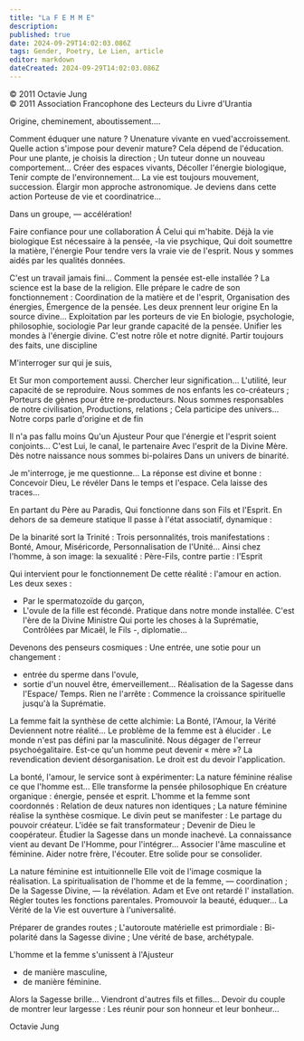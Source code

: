 ```yaml
---
title: "La F E M M E"
description: 
published: true
date: 2024-09-29T14:02:03.086Z
tags: Gender, Poetry, Le Lien, article
editor: markdown
dateCreated: 2024-09-29T14:02:03.086Z
---
```


<p class="v-card v-sheet theme--light grey lighten-3 px-2">© 2011 Octavie Jung<br>© 2011 Association Francophone des Lecteurs du Livre d'Urantia</p>

Origine, cheminement, aboutissement....

Comment éduquer une nature ?
Unenature vivante en vued'accroissement.
Quelle action s'impose pour devenir mature?
Cela dépend de l'éducation.
Pour une plante, je choisis la direction ;
Un tuteur donne un nouveau comportement...
Créer des espaces vivants,
Décoller l'énergie biologique,
Tenir compte de l'environnement...
La vie est toujours mouvement, succession.
Élargir mon approche astronomique.
Je deviens dans cette action
Porteuse de vie et coordinatrice...

Dans un groupe, — accélération!

Faire confiance pour une collaboration Á Celui qui m'habite.
Déjà la vie biologique
Est nécessaire à la pensée, -la vie psychique,
Qui doit soumettre la matière, l'énergie
Pour tendre vers la vraie vie de l'esprit.
Nous y sommes aidés par les qualités données.

C'est un travail jamais fini...
Comment la pensée est-elle installée ?
La science est la base de la religion.
Elle prépare le cadre de son fonctionnement :
Coordination de la matière et de l'esprit,
Organisation des énergies, Émergence de la pensée.
Les deux prennent leur origine
En la source divine...
Exploitation par les porteurs de vie
En biologie, psychologie, philosophie, sociologie
Par leur grande capacité de la pensée.
Unifier les mondes à l'énergie divine.
C'est notre rôle et notre dignité.
Partir toujours des faits, une discipline

M'interroger sur qui je suis,

Et Sur mon comportement aussi.
Chercher leur signification...
L'utilité, leur capacité de se reproduire.
Nous sommes de nos enfants les co-créateurs ;
Porteurs de gènes pour être re-producteurs.
Nous sommes responsables de notre civilisation,
Productions, relations ;
Cela participe des univers...
Notre corps parle d'origine et de fin

Il n'a pas fallu moins
Qu'un Ajusteur
Pour que l'énergie et l'esprit soient conjoints...
C'est Lui, le canal, le partenaire
Avec l'esprit de la Divine Mère.
Dès notre naissance nous sommes bi-polaires
Dans un univers de binarité.

Je m'interroge, je me questionne...
La réponse est divine et bonne :
Concevoir Dieu, Le révéler
Dans le temps et l'espace.
Cela laisse des traces...

En partant du Père au Paradis,
Qui fonctionne dans son Fils et l'Esprit.
En dehors de sa demeure statique
Il passe à l'état associatif, dynamique :

De la binarité sort la Trinité :
Trois personnalités, trois manifestations :
Bonté, Amour, Miséricorde,
Personnalisation de l'Unité...
Ainsi chez l'homme, à son image: la sexualité :
Père-Fils, contre partie : l'Esprit

Qui intervient pour le fonctionnement
De cette réalité : l'amour en action.
Les deux sexes :
- Par le spermatozoïde du garçon,
- L'ovule de la fille est fécondé.
Pratique dans notre monde installée.
C'est l'ère de la Divine Ministre
Qui porte les choses à la Suprématie,
Contrôlées par Micaël, le Fils -, diplomatie...

Devenons des penseurs cosmiques :
Une entrée, une sotie pour un changement :
- entrée du sperme dans l'ovule,
- sortie d'un nouvel être, émerveillement...
Réalisation de la Sagesse dans l'Espace/ Temps.
Rien ne l'arrête :
Commence la croissance spirituelle jusqu'à la Suprématie.

La femme fait la synthèse de cette alchimie:
La Bonté, l'Amour, la Vérité
Deviennent notre réalité...
Le problème de la femme est à élucider .
Le monde n'est pas défini par la masculinité.
Nous dégager de l'erreur psychoégalitaire.
Est-ce qu'un homme peut devenir « mère »?
La revendication devient désorganisation.
Le droit est du devoir l'application.

La bonté, l'amour, le service sont à expérimenter:
La nature féminine réalise ce que l'homme est...
Elle transforme la pensée philosophique
En créature organique : énergie, pensée et esprit.
L'homme et la femme sont coordonnés :
Relation de deux natures non identiques ;
La nature féminine réalise la synthèse cosmique.
Le divin peut se manifester :
Le partage du pouvoir créateur.
L'idée se fait transformateur ;
Devenir de Dieu le coopérateur.
Étudier la Sagesse dans un monde inachevé.
La connaissance vient au devant
De l'Homme, pour l'intégrer...
Associer l'âme masculine et féminine.
Aider notre frère, l'écouter.
Etre solide pour se consolider.

La nature féminine est intuitionnelle
Elle voit de l'image cosmique la réalisation.
La spiritualisation de l'homme et de la femme, — coordination ;
De la Sagesse Divine, — la révélation.
Adam et Eve ont retardé l' installation.
Régler toutes les fonctions parentales.
Promouvoir la beauté, éduquer...
La Vérité de la Vie est ouverture à l'universalité.

Préparer de grandes routes ;
L'autoroute matérielle est primordiale :
Bi-polarité dans la Sagesse divine ;
Une vérité de base, archétypale.

L'homme et la femme s'unissent à l'Ajusteur
- de manière masculine,
- de manière féminine.

Alors la Sagesse brille...
Viendront d'autres fils et filles...
Devoir du couple de montrer leur largesse :
Les réunir pour son honneur et leur bonheur...

Octavie Jung